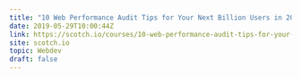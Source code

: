 ```yaml
---
title: "10 Web Performance Audit Tips for Your Next Billion Users in 2018: Offline First"
date: 2019-05-29T10:00:44Z
link: https://scotch.io/courses/10-web-performance-audit-tips-for-your-next-billion-users-in-2018/offline-first?utm_medium=RSS&utm_source=hune
site: scotch.io
topic: Webdev
draft: false
---
```

